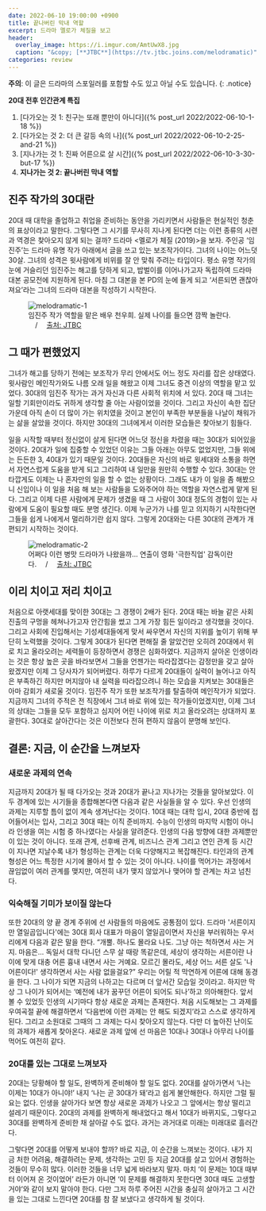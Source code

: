 ```yaml
---
date: 2022-06-10 19:00:00 +0900
title: 끝나버린 막내 역할
excerpt: 드라마 멜로가 체질을 보고
header:
  overlay_image: https://i.imgur.com/AmtUwX8.jpg
  caption: "&copy; [**JTBC**](https://tv.jtbc.joins.com/melodramatic)"
categories: review
---
```


**주의**: 이 글은 드라마의 스포일러를 포함할 수도 있고 아닐 수도 있습니다.
{: .notice}

**20대 전후 인간관계 특집**

1. [다가오는 것 1: 친구는 또래 뿐만이 아니다]({% post_url 2022/2022-06-10-1-18 %})
1. [다가오는 것 2: 더 큰 갈등 속의 나]({% post_url 2022/2022-06-10-2-25-and-21 %})
1. [지나가는 것 1: 진짜 어른으로 살 시간]({% post_url 2022/2022-06-10-3-30-but-17 %})
1. **지나가는 것 2: 끝나버린 막내 역할**

## 진주 작가의 30대란

20대 때 대학을 졸업하고 취업을 준비하는 동안을 가리키면서 사람들은 현실적인
청춘의 표상이라고 말한다. 그렇다면 그 시기를 무사히 지나게 된다면 더는 이런
종류의 시련과 역경은 찾아오지 않게 되는 걸까? 드라마 <멜로가 체질 (2019)>을
보자. 주인공 ‘임진주’는 드라마 유명 작가 아래에서 글을 쓰고 있는 보조작가이다.
그녀의 나이는 어느덧 30살. 그녀의 성격은 윗사람에게 비위를 잘 안 맞춰 주려는
타입이다. 평소 유명 작가의 눈에 거슬리던 임진주는 해고를 당하게 되고, 밥벌이를
이어나가고자 독립하여 드라마 대본 공모전에 지원하게 된다. 마침 그 대본을 본
PD의 눈에 들게 되고 ‘서른되면 괜찮아져요’라는 그녀의 드라마 대본을 작성하기
시작한다.

<figure>
  <img src="https://i.imgur.com/Yl8nNQA.png"
       alt="melodramatic-1">
  <figcaption>
    임진주 작가 역할을 맡은 배우 천우희. 실제 나이를 들으면 깜짝 놀란다.
    &emsp;/&emsp;
    <a href="">
      출처: JTBC
    </a>
  </figcaption>
</figure>

## 그 때가 편했었지

그녀가 해고를 당하기 전에는 보조작가 무리 안에서도 어느 정도 자리를 잡은
상태였다. 윗사람인 메인작가와도 나름 오래 일을 해왔고 이제 그녀도 중견 이상의
역할을 맡고 있었다. 30대의 임진주 작가는 과거 자신과 다른 사회적 위치에 서
있다. 20대 때 그녀는 일할 기회만이라도 귀하게 생각할 줄 아는 사람이었을
것이다. 그리고 자신이 속한 집단 가운데 아직 손이 더 많이 가는 위치였을 것이고
본인이 부족한 부분들을 나날이 채워가는 삶을 살았을 것이다. 하지만 30대의
그녀에게서 이러한 모습들은 찾아보기 힘들다.

일을 시작할 때부터 정신없이 살게 된다면 어느덧 정신을 차렸을 때는 30대가
되어있을 것이다. 20대가 일에 집중할 수 있었던 이유는 그들 아래는 아무도
없었지만, 그들 위에는 든든한 3, 40대가 있기 때문일 것이다. 20대들은 자신의
바로 윗세대와 소통을 하면서 자연스럽게 도움을 받게 되고 그리하여 내 일만을
원만히 수행할 수 있다. 30대는 안타깝게도 이제는 나 혼자만의 일을 할 수 없는
상황이다. 그래도 내가 이 일을 좀 해봤으니 신입이나 이 일을 처음 해 보는
사람들을 도와주어야 하는 역할을 자연스럽게 맡게 된다. 그리고 이제 다른
사람에게 문제가 생겼을 때 그 사람이 30대 정도의 경험이 있는 사람에게 도움이
필요할 때도 분명 생긴다. 이제 누군가가 나를 믿고 의지하기 시작한다면 그들을
쉽게 나에게서 멀리하기란 쉽지 않다. 그렇게 20대와는 다른 30대의 관계가
개편되기 시작하는 것이다.

<figure>
  <img src="https://i.imgur.com/xPHmxWY.jpg"
       alt="melodramatic-2">
  <figcaption>
    어쩌다 이런 병맛 드라마가 나왔을까... 연출이 영화 '극한직업' 감독이란다.
    &emsp;/&emsp;
    <a href="">
      출처: JTBC
    </a>
  </figcaption>
</figure>

## 이리 치이고 저리 치이고

처음으로 아랫세대를 맞이한 30대는 그 경쟁이 2배가 된다. 20대 때는 바늘 같은
사회 진출의 구멍을 헤쳐나가고자 안간힘을 썼고 그게 가장 힘든 일이라고 생각했을
것이다. 그리고 사회에 진입해서는 기성세대들에게 맞서 싸우면서 자신의 지위를
높이기 위해 부단히 노력했을 것이다. 그렇게 30대가 된다면 편해질 줄 알았건만
오히려 20대에서 위로 치고 올라오려는 세력들이 등장하면서 경쟁은 심화하였다.
지금까지 살아온 인생이라는 것은 항상 높은 곳을 바라보면서 그들을 언젠가는
따라잡겠다는 감정만을 갖고 살아왔겠지만 이제 그 당사자가 되어버렸다. 하루가
다르게 20대들이 실력이 늘어나고 아직은 부족하긴 하지만 머지않아 내 실력을
따라잡으려니 하는 모습을 지켜보는 30대들은 아마 감회가 새로울 것이다. 임진주
작가 또한 보조작가를 탈출하여 메인작가가 되었다. 지금까지 그녀의 주적은 전
직장에서 그녀 바로 위에 있는 작가들이었겠지만, 이제 그녀의 상대는 그들을 모두
포함하고 심지어 어린 나이에 위로 치고 올라오려는 상대까지 포괄한다. 30대로
살아간다는 것은 이전보다 전혀 편하지 않음이 분명해 보인다.

## 결론: 지금, 이 순간을 느껴보자

### 새로운 과제의 연속

지금까지 20대가 될 때 다가오는 것과 20대가 끝나고 지나가는 것들을 알아보았다.
이 두 경계에 있는 시기들을 종합해본다면 다음과 같은 사실들을 알 수 있다. 우선
인생의 과제는 지루할 틈이 없이 계속 생겨난다는 것이다. 10대 때는 대학 입시,
20대 중반에 접어들어서는 입사, 그리고 30대 때는 이직 준비까지. 수능이 인생의
마지막 시험이 아니라 인생을 여는 시험 중 하나였다는 사실을 알려준다. 인생의
다음 방향에 대한 과제뿐만이 있는 것이 아니다. 또래 관계, 선후배 관계, 비즈니스
관계 그리고 연인 관계 등 시간이 지나면 지날수록 내가 형성하는 관계는 더욱
다양해지고 복잡해진다. 타인과의 관계 형성은 어느 특정한 시기에 몰아서 할 수
있는 것이 아니다. 나이를 먹어가는 과정에서 끊임없이 여러 관계를 맺지만, 여전히
내가 맺지 않았거나 맺어야 할 관계는 차고 넘친다.

### 익숙해질 기미가 보이질 않는다

또한 20대의 양 끝 경계 주위에 선 사람들의 마음에도 공통점이 있다. 드라마
'서른이지만 열일곱입니다'에는 30대 회사 대표가 마음이 열일곱이면서 자신을
부러워하는 우서리에게 다음과 같은 말을 한다. “개뿔. 하나도 몰라요 나도. 그냥
아는 척하면서 사는 거지. 마음은... 독일서 대학 다니던 스무 살 때랑 똑같은데,
세상이 생각하는 서른이란 나이에 맞게 대충 어른 흉내 내면서 사는 거예요. 모르긴
몰라도, 세상 어느 서른 살도 '나 어른이다!' 생각하면서 사는 사람 없을걸요?”
우리는 어릴 적 막연하게 어른에 대해 동경을 한다. 그 나이가 되면 지금의
나하고는 다르며 더 앞서간 모습일 것이라고. 하지만 막상 그 나이가 되어서는
‘예전에 내가 꿈꾸던 어른이 되어도 되나’하고 의아해한다. 앞서 볼 수 있었듯
인생의 시기마다 항상 새로운 과제는 존재한다. 처음 시도해보는 그 과제를
우여곡절 끝에 해결하면서 ‘다음번에 이런 과제는 안 해도 되겠지’라고 스스로
생각하게 된다. 그리고 소원대로 그때의 그 과제는 다시 찾아오지 않는다. 다만 더
높아진 난이도의 과제가 새롭게 찾아온다. 새로운 과제 앞에 선 마음은 10대나
30대나 아무리 나이를 먹어도 여전히 같다.

### 20대를 있는 그대로 느껴보자

20대는 당황해야 할 일도, 완벽하게 준비해야 할 일도 없다. 20대를 살아가면서
‘나는 이제는 10대가 아니야!’ 내지 ‘나는 곧 30대가 돼’라고 쉽게 불안해한다.
하지만 그럴 필요는 없다. 인생을 살아가다 보면 항상 새로운 과제가 나오고 그
앞에서는 항상 떨리고 설레기 때문이다. 20대의 과제를 완벽하게 해내었다고 해서
10대가 바뀌지도, 그렇다고 30대를 완벽하게 준비한 채 살아갈 수도 없다. 과거는
과거대로 미래는 미래대로 흘러간다.

그렇다면 20대를 어떻게 보내야 할까? 바로 지금, 이 순간을 느껴보는 것이다. 내가
지금 처한 어려움, 해결하려는 문제, 생각하는 고민 등 지금 20대를 살고 있어서
경험하는 것들이 무수히 많다. 이러한 것들을 너무 넓게 바라보지 말자. 마치 ‘이
문제는 10대 때부터 이어져 온 것이었어’ 라든가 아니면 ‘이 문제를 해결하지
못한다면 30대 때도 고생할 거야’와 같이 보지 말아야 한다. 다만 그저 하루 주어진
시간을 충실히 살아가고 그 시간을 있는 그대로 느낀다면 20대를 참 잘 보냈다고
생각하게 될 것이다.
